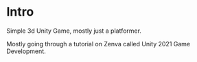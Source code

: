 # Intro

Simple 3d Unity Game, mostly just a platformer.

Mostly going through a tutorial on Zenva called Unity 2021 Game Development.
